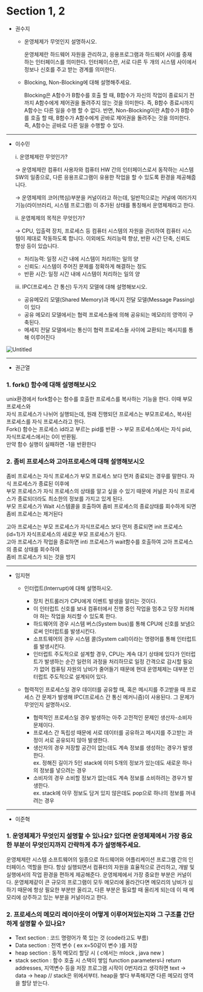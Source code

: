 # Section 1, 2

* 권수지

  * 운영체제가 무엇인지 설명하시오.

    운영체제란 하드웨어 자원을 관리하고, 응용프로그램과 하드웨어 사이를 중재하는 인터페이스를 의미한다. 인터페이스란, 서로 다른 두 개의 시스템 사이에서 정보나 신호를 주고 받는 경계를 의미한다.
  
  
  * Blocking, Non-Blocking에 대해 설명해주세요.
      
    Blocking은 A함수가 B함수를 호출 할 때, B함수가 자신의 작업이 종료되기 전까지 A함수에게 제어권을 돌려주지 않는 것을 의미한다. 즉, B함수 종료시까지 A함수는 다른 일을 수행 할 수 없다.
    반면, Non-Blocking이란 A함수가 B함수를 호출 할 때, B함수가 A함수에게 곧바로 제어권을 돌려주는 것을 의미한다. 즉, A함수는 곧바로 다른 일을 수행할 수 있다.

---     

* 이수민

   i. 운영체제란 무엇인가?

  → 운영체제란 컴퓨터 사용자와 컴퓨터 HW 간의 인터페이스로서 동작하는 시스템 SW의 일종으로, 다른 응용프로그램이 유용한 작업을 할 수 있도록 환경을 제공해줍니다.
  
  → 운영체제의 코어(핵심)부분을 커널이라고 하는데, 일반적으로는 커널에 여러가지 기능(라이브러리, 시스템 프로그램) 이 추가된 상태를 통칭해서 운영체제라고 한다. 

   ii. 운영체제의 목적은 무엇인가?

  → CPU, 입출력 장치, 프로세스 등 컴퓨터 시스템의 자원을 관리하여 컴퓨터 시스템이 제대로 작동하도록 합니다. 이외에도 처리능력 향상, 반환 시간 단축, 신뢰도 향상 등이 있습니다.
  
  - 처리능력: 일정 시간 내에 시스템이 처리하는 일의 양
  - 신뢰도: 시스템이 주어진 문제를 정확하게 해결하는 정도
  - 반환 시간: 일정 시간 내에 시스템이 처리하는 일의 양

   iii. IPC(프로세스 간 통신) 두가지 모델에 대해 설명해보시오.
  
  - 공유메모리 모델(Shared Memory)과 메시지 전달 모델(Message Passing)이 있다
  - 공유 메모리 모델에서는 협력 프로세스들에 의해 공유되는 메모리의 영역이 구축된다.
  - 메세지 전달 모델에서는 통신이 협력 프로세스들 사이에 교환되는 메시지를 통해 이루어진다

![Untitled](https://prod-files-secure.s3.us-west-2.amazonaws.com/05df5ba1-a25d-49a4-9e75-6f9fbf9a14a2/dc5e6aaa-241e-45c6-8fc6-01c2f143e1db/Untitled.png)

---

* 권근열

### 1. fork() 함수에 대해 설명해보시오

unix환경에서 fork함수는 함수를 호출한 프로세스를 복사하는 기능을 한다. 이때 부모 프로세스와  
자식 프로세스가 나뉘어 실행되는데, 원래 진행되던 프로세스는 부모프로세스, 복사된 프로세스를
자식 프로세스라고 한다.  
Fork() 함수는 프로세스 id라고 부르는 pid를 반환 -> 부모 프로세스에서는 자식 pid, 자식프로세스에서는 0이 반환됨.  
만약 함수 실행이 실패하면 -1을 반환한다  
  
### 2. 좀비 프로세스와 고아프로세스에 대해 설명해보시오 

좀비 프로세스는 자식 프로세스가 부모 프로세스 보다 먼저 종료되는 경우를 말한다. 자식 프로세스가 종료된 이후에   
부모 프로세스가 자식 프로세스의 상태를 알고 싶을 수 있기 때문에 커널은 자식 프로세스가 종료되더라도 최소한의 정보를 가지고 있게 된다.  
부모 프로세스가 Wait 시스템콜을 호출하여 좀비 프로세스의 종료상태를 회수하게 되면 좀비 프로세스는 제거된다  

고아 프로세스는 부모 프로세스가 자식프로세스 보다 먼저 종료되면 init 프로세스(id=1)가 자식프로세스의 새로운 부모 프로세스가 된다.  
고아 프로세스가 작업을 종료하면 inti 프로세스가 wait함수를 호출하여 고아 프로세스의 종료 상태를 회수하여  
좀비 프로세스가 되는 것을 방지

---

* 임지현

   * 인터럽트(Interrupt)에 대해 설명하시오.
 
      * 장치 컨트롤러가 CPU에게 이벤트 발생을 알리는 것이다.
      * 이 인터럽트 신호를 보내 컴퓨터에서 진행 중인 작업을 멈추고 당장 처리해야 하는 작업을 처리할 수 있도록 한다.
      * 하드웨어의 경우 시스템 버스(System bus)를 통해 CPU에 신호를 보냄으로써 인터럽트를 발생시킨다.
      * 소프트웨어의 경우 시스템 콜(System call)이라는 명령어를 통해 인터럽트를 발생시킨다.
      * 인터럽트 주도적으로 설계할 경우, CPU는 계속 대기 상태에 있다가 인터럽트가 발생하는 순간 일련의 과정을 처리하므로
        일정 간격으로 감시할 필요가 없어 컴퓨팅 자원의 낭비가 줄어들기 때문에 현대 운영체제는 대부분 인터럽트 주도적으로 설계되어 있다.

   * 협력적인 프로세스일 경우 데이터를 공유할 때, 혹은 메시지를 주고받을 때 프로세스 간 문제가 발생해 IPC(프로세스 간 통신 메커니즘)이 사용된다.
     그 문제가 무엇인지 설명하시오.
 
      * 협력적인 프로세스일 경우 발생하는 아주 고전적인 문제인 생산자-소비자 문제이다.
      * 프로세스 간 독립성 때문에 서로 데이터를 공유하고 메시지를 주고받는 과정이 서로 공유되지 않아 발생한다.
      * 생산자의 경우 저장할 공간이 없는데도 계속 정보를 생성하는 경우가 발생한다.<br>
        ex. 정해진 길이가 5인 stack에 이미 5개의 정보가 있는데도 새로운 하나의 정보를 넣으려는 경우
      * 소비자의 경우 소비할 정보가 없는데도 계속 정보를 소비하려는 경우가 발생한다.<br>
        ex. stack에 아무 정보도 담겨 있지 않은데도 pop으로 하나의 정보를 꺼내려는 경우

---

* 이준혁

### 1. 운영체제가 무엇인지 설명할 수 있나요? 있다면 운영체제에서 가장 중요한 부분이 무엇인지까지 간략하게 추가 설명해주세요.

운영체제란 시스템 소프트웨어의 일종으로 하드웨어와 어플리케이션 프로그램 간의 인터페이스 역할을 한다.
항상 실행되면서 컴퓨터의 자원을 효율적으로 관리하고, 개발 및 실행에서의 작업 환경을 편하게 제공해준다.
운영체제에서 가장 중요한 부분은 커널이다. 운영체제같이 큰 규모의 프로그램이 모두 메모리에 올라간다면
메모리의 낭비가 심하기 때문에 항상 필요한 부분만 올리고, 다른 부분은 필요할 때 올리게 되는데
이 때 메모리에 상주하고 있는 부분을 커널이라고 한다.


### 2. 프로세스의 메모리 레이아웃이 어떻게 이루어져있는지와 그 구조를 간단하게 설명할 수 있나요?

- Text section : 코드 명령어가 쭉 있는 것 (code라고도 부름)
- Data section : 전역 변수 ( ex x=50같이 변수 )를 저장
- heap section : 동적 메모리 할당 시 ( c에서는 mlock , java new )
- stack section : 함수 호출 시 스택이 쌓임 function parameters나 return addresses, 지역변수 등을 저장
프로그램 시작이 0번지라고 생각하면 text -> data -> heap // stack은 위에서부터. heap을 
쌓다 부족해지면 다른 메모리 영역을 할당 받는다.
